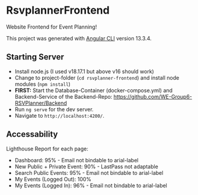 # RsvplannerFrontend

Website Frontend for Event Planning!

This project was generated with [Angular CLI](https://github.com/angular/angular-cli) version 13.3.4.

## Starting Server
- Install node.js (I used v18.17.1 but above v16 should work)
- Change to project-folder (`cd rsvplanner-frontend`) and install node modules (`npm install`)
- **FIRST:** Start the Database-Container (docker-compose.yml) and Backend-Service of the Backend-Repo: https://github.com/WE-Group6-RSVPlanner/Backend
- Run `ng serve` for the dev server. 
- Navigate to `http://localhost:4200/`.

## Accessability
Lighthouse Report for each page:
 - Dashboard: 95% - Email not bindable to arial-label
 - New Public + Private Event: 90% - LastPass not adaptable
 - Search Public Events: 95% - Email not bindable to arial-label
 - My Events (Logged Out): 100%
 - My Events (Logged In): 96% - Email not bindable to arial-label
